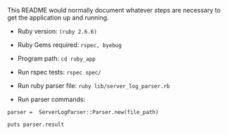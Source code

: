 This README would normally document whatever steps are necessary to get the
application up and running.

* Ruby version: `(ruby 2.6.6)`

* Ruby Gems required: `rspec, byebug`

* Program path: `cd ruby_app`

* Run rspec tests: `rspec spec/`

* Run ruby parser file:
`ruby lib/server_log_parser.rb`

* Run parser commands: 

`parser =  ServerLogParser::Parser.new(file_path)`

 `puts parser.result`
